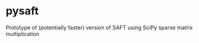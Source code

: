 pysaft
======

Prototype of (potentially faster) version of SAFT using SciPy sparse matrix multiplication
